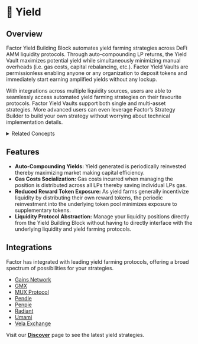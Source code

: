 # 💸 Yield

## Overview

Factor Yield Building Block automates yield farming strategies across DeFi AMM liquidity protocols. Through auto-compounding LP returns, the Yield Vault maximizes potential yield while simultaneously minimizing manual overheads (i.e. gas costs, capital rebalancing, etc.). Factor Yield Vaults are permissionless enabling anyone or any organization to deposit tokens and immediately start earning amplified yields without any lockup.

With integrations across multiple liquidity sources, users are able to seamlessly access automated yield farming strategies on their favourite protocols. Factor Yield Vaults support both single and multi-asset strategies. More advanced users can even leverage Factor’s Strategy Builder to build your own strategy without worrying about technical implementation details.

<details>

<summary>Related Concepts</summary>

* [Yield Farming](concepts/yield-farming.md)
* [Yield Aggregators](concepts/yield-aggregators.md)

</details>

## Features

* **Auto-Compounding Yields:** Yield generated is periodically reinvested thereby maximizing market making capital efficiency.
* **Gas Costs Socialization:** Gas costs incurred when managing the position is distributed across all LPs thereby saving individual LPs gas.
* **Reduced Reward Token Exposure:** As yield farms generally incentivize liquidity by distributing their own reward tokens, the periodic reinvestment into the underlying token pool minimizes exposure to supplementary tokens.
* **Liquidity Protocol Abstraction:** Manage your liquidity positions directly from the Yield Building Block without having to directly interface with the underlying liquidity and yield farming protocols.

## Integrations

Factor has integrated with leading yield farming protocols, offering a broad spectrum of possibilities for your strategies.

* [Gains Network](https://gainsnetwork.io/)
* [GMX](https://gmx.io/)
* [MUX Protocol](https://mux.network/)
* [Pendle](https://www.pendle.finance/)
* [Penpie](https://docs.penpiexyz.io/)
* [Radiant](https://radiant.capital/)
* [Umami](https://umami.finance/)
* [Vela Exchange](https://www.vela.exchange/)

Visit our [**Discover**](https://app.factor.fi/discover) page to see the latest yield strategies.
